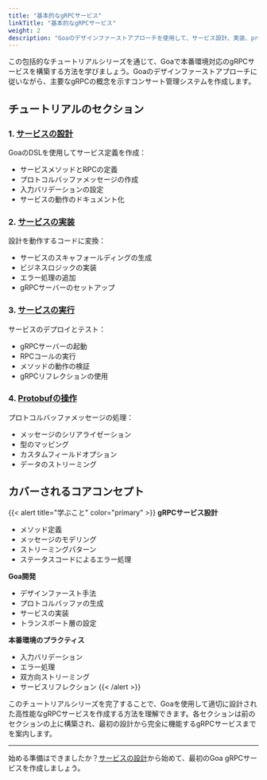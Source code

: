 ```yaml
---
title: "基本的なgRPCサービス"
linkTitle: "基本的なgRPCサービス"
weight: 2
description: "Goaのデザインファーストアプローチを使用して、サービス設計、実装、protobufの処理、コンサート管理システムのデプロイメントをカバーする完全なgRPCサービスを構築します。"
---
```


この包括的なチュートリアルシリーズを通じて、Goaで本番環境対応のgRPCサービスを構築する方法を学びましょう。Goaのデザインファーストアプローチに従いながら、主要なgRPCの概念を示すコンサート管理システムを作成します。

## チュートリアルのセクション

### 1. [サービスの設計](./1-designing)
GoaのDSLを使用してサービス定義を作成：
- サービスメソッドとRPCの定義
- プロトコルバッファメッセージの作成
- 入力バリデーションの設定
- サービスの動作のドキュメント化

### 2. [サービスの実装](./2-implementing)
設計を動作するコードに変換：
- サービスのスキャフォールディングの生成
- ビジネスロジックの実装
- エラー処理の追加
- gRPCサーバーのセットアップ

### 3. [サービスの実行](./3-running)
サービスのデプロイとテスト：
- gRPCサーバーの起動
- RPCコールの実行
- メソッドの動作の検証
- gRPCリフレクションの使用

### 4. [Protobufの操作](./4-serialization)
プロトコルバッファメッセージの処理：
- メッセージのシリアライゼーション
- 型のマッピング
- カスタムフィールドオプション
- データのストリーミング

## カバーされるコアコンセプト

{{< alert title="学ぶこと" color="primary" >}}
**gRPCサービス設計**
- メソッド定義
- メッセージのモデリング
- ストリーミングパターン
- ステータスコードによるエラー処理

**Goa開発**
- デザインファースト手法
- プロトコルバッファの生成
- サービスの実装
- トランスポート層の設定

**本番環境のプラクティス**
- 入力バリデーション
- エラー処理
- 双方向ストリーミング
- サービスリフレクション
{{< /alert >}}

このチュートリアルシリーズを完了することで、Goaを使用して適切に設計された高性能なgRPCサービスを作成する方法を理解できます。各セクションは前のセクションの上に構築され、最初の設計から完全に機能するgRPCサービスまでを案内します。

---

始める準備はできましたか？[サービスの設計](./1-designing)から始めて、最初のGoa gRPCサービスを作成しましょう。 